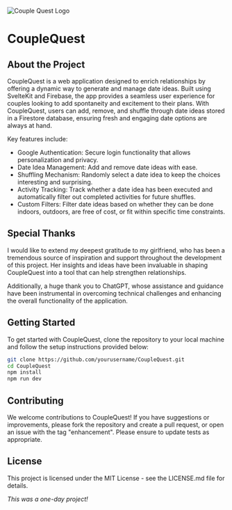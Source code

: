 ![Couple Quest Logo](https://)

# CoupleQuest

## About the Project

CoupleQuest is a web application designed to enrich relationships by offering a dynamic way to generate and manage date ideas. Built using SvelteKit and Firebase, the app provides a seamless user experience for couples looking to add spontaneity and excitement to their plans. With CoupleQuest, users can add, remove, and shuffle through date ideas stored in a Firestore database, ensuring fresh and engaging date options are always at hand.

Key features include:

- Google Authentication: Secure login functionality that allows personalization and privacy.
- Date Idea Management: Add and remove date ideas with ease.
- Shuffling Mechanism: Randomly select a date idea to keep the choices interesting and surprising.
- Activity Tracking: Track whether a date idea has been executed and automatically filter out completed activities for future shuffles.
- Custom Filters: Filter date ideas based on whether they can be done indoors, outdoors, are free of cost, or fit within specific time constraints.

## Special Thanks

I would like to extend my deepest gratitude to my girlfriend, who has been a tremendous source of inspiration and support throughout the development of this project. Her insights and ideas have been invaluable in shaping CoupleQuest into a tool that can help strengthen relationships.

Additionally, a huge thank you to ChatGPT, whose assistance and guidance have been instrumental in overcoming technical challenges and enhancing the overall functionality of the application.

## Getting Started

To get started with CoupleQuest, clone the repository to your local machine and follow the setup instructions provided below:

```bash
git clone https://github.com/yourusername/CoupleQuest.git
cd CoupleQuest
npm install
npm run dev
```

## Contributing

We welcome contributions to CoupleQuest! If you have suggestions or improvements, please fork the repository and create a pull request, or open an issue with the tag "enhancement". Please ensure to update tests as appropriate.

## License

This project is licensed under the MIT License - see the LICENSE.md file for details.

_This was a one-day project!_

